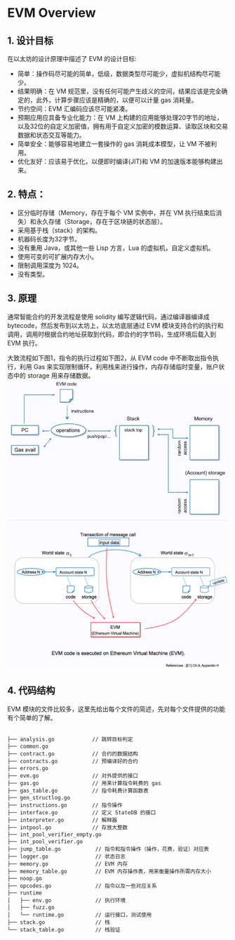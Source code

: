 # EVM Overview
## 1. 设计目标

在以太坊的设计原理中描述了 EVM 的设计目标:

- 简单：操作码尽可能的简单，低级，数据类型尽可能少，虚拟机结构尽可能少。
- 结果明确：在 VM 规范里，没有任何可能产生歧义的空间，结果应该是完全确定的，此外，计算步骤应该是精确的，以便可以计量 gas 消耗量。
- 节约空间：EVM 汇编码应该尽可能紧凑。
- 预期应用应具备专业化能力：在 VM 上构建的应用能够处理20字节的地址，以及32位的自定义加密值，拥有用于自定义加密的模数运算、读取区块和交易数据和状态交互等能力。
- 简单安全：能够容易地建立一套操作的 gas 消耗成本模型，让 VM 不被利用。
- 优化友好：应该易于优化，以便即时编译(JIT)和 VM 的加速版本能够构建出来。

## 2. 特点：

- 区分临时存储（Memory，存在于每个 VM 实例中，并在 VM 执行结束后消失）和永久存储（Storage，存在于区块链的状态层）。
- 采用基于栈（stack）的架构。
- 机器码长度为32字节。
- 没有重用 Java，或其他一些 Lisp 方言，Lua 的虚拟机，自定义虚拟机。
- 使用可变的可扩展内存大小。
- 限制调用深度为 1024。
- 没有类型。

## 3. 原理
通常智能合约的开发流程是使用 solidity 编写逻辑代码，通过编译器编译成 bytecode，然后发布到以太坊上，以太坊底层通过 EVM 模块支持合约的执行和调用，调用时根据合约地址获取到代码，即合约的字节码，生成环境后载入到 EVM 执行。

大致流程如下图1，指令的执行过程如下图2，从 EVM code 中不断取出指令执行，利用 Gas 来实现限制循环，利用栈来进行操作，内存存储临时变量，账户状态中的 storage 用来存储数据。
![image](./picture/EVM-1.jpg)
![image](./picture/EVM-2.png)

## 4. 代码结构
EVM 模块的文件比较多，这里先给出每个文件的简述，先对每个文件提供的功能有个简单的了解。
<pre><code>
├── analysis.go            // 跳转目标判定
├── common.go
├── contract.go            // 合约的数据结构
├── contracts.go           // 预编译好的合约
├── errors.go
├── evm.go                 // 对外提供的接口   
├── gas.go                 // 用来计算指令耗费的 gas
├── gas_table.go           // 指令耗费计算函数表
├── gen_structlog.go       
├── instructions.go        // 指令操作
├── interface.go           // 定义 StateDB 的接口
├── interpreter.go         // 解释器
├── intpool.go             // 存放大整数
├── int_pool_verifier_empty.go
├── int_pool_verifier.go
├── jump_table.go           // 指令和指令操作（操作，花费，验证）对应表
├── logger.go               // 状态日志
├── memory.go               // EVM 内存
├── memory_table.go         // EVM 内存操作表，用来衡量操作所需内存大小
├── noop.go
├── opcodes.go              // 指令以及一些对应关系     
├── runtime
│   ├── env.go              // 执行环境 
│   ├── fuzz.go
│   └── runtime.go          // 运行接口，测试使用
├── stack.go                // 栈
└── stack_table.go          // 栈验证</code></pre>

